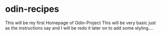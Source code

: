 # odin-recipes
This will be my first Homepage of Odin-Project
This will be very basic just as the instructions say and I will be redo it later on to add some styling....
